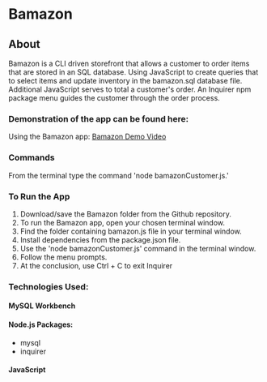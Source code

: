 
# Bamazon

## About
Bamazon is a CLI driven storefront that allows a customer to order items that are stored in an SQL database. Using JavaScript to create queries that to select items and update inventory in the bamazon.sql database file. Additional JavaScript serves to total a customer's order. An Inquirer npm package menu guides the customer through the order process.

### Demonstration of the app can be found here:
Using the Bamazon app: 
[Bamazon Demo Video](https://rjc.tinytake.com/sf/MjMwNDMxNl83MDY3OTc3)

### Commands
From the terminal type the command 'node bamazonCustomer.js.'

### To Run the App
1.	Download/save the Bamazon folder from the Github repository.
2.  To run the Bamazon app, open your chosen terminal window.
3.  Find the folder containing bamazon.js file in your terminal window.
4.  Install dependencies from the package.json file.
5.  Use the 'node bamazonCustomer.js' command in the terminal window.
6.  Follow the menu prompts.
7.  At the conclusion, use Ctrl + C to exit Inquirer  

### Technologies Used:
#### MySQL Workbench
#### Node.js Packages:
  * mysql
  * inquirer
#### JavaScript
